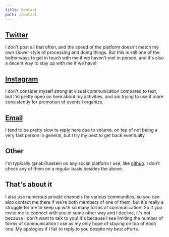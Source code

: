 ```yaml
---
title: Contact
path: /contact
---
```

## [Twitter](https://twitter.com/NabilHassein)
I don't post all that often, and the speed of the platform doesn't match my own slower style of processing and doing things. But this is still one of the better ways to get in touch with me if we haven't met in person, and it's also a decent way to stay up with me if we have!

## [Instagram](https://instagram.com/nabilhassein)
I don't consider myself strong at visual communication compared to text, but I'm pretty open on here about my activities, and am trying to use it more consistently for promotion of events I organize.

## [Email](mailto:nabil.hassein@gmail.com)
I tend to be pretty slow to reply here due to volume, on top of not being a very fast person in general, but I try my best to get back eventually.

## Other
I'm typically @nabilhassein on any social platform I use, like [github](https://github.com/nabilhassein).
I don't check any of them on a regular basis besides the above.

## That's about it
I also use numerous private channels for various communities, so you can also contact me there if we're both members of one of them, but it's really a struggle for me to keep up with so many forms of communication.
So if you invite me to connect with you in some other way and I decline, it's not because I don't want to talk to you!
It's because I see limiting the number of forms of communication I use as my only hope of staying on top of each one.
My apologies if I fail to reply to you despite my best efforts.
